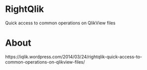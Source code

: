 # RightQlik
Quick access to common operations on QlikView files

<h1>About</h1>
https://iqlik.wordpress.com/2014/03/24/rightqlik-quick-access-to-common-operations-on-qlikview-files/
